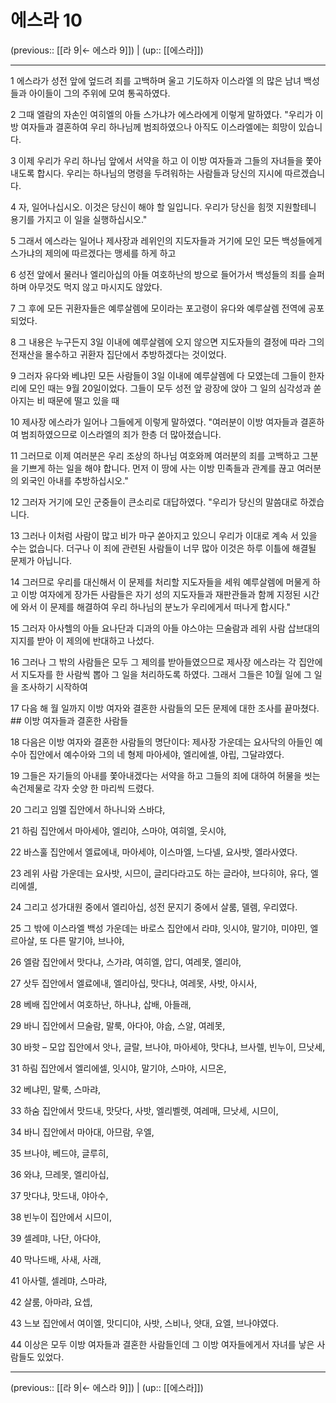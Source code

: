 # 에스라 10

(previous:: [[라 9|← 에스라 9]]) | (up:: [[에스라]])

***




1 
에스라가 성전 앞에 엎드려 죄를 고백하며 울고 기도하자 이스라엘 의 많은 남녀 백성들과 아이들이 그의 주위에 모여 통곡하였다. 



2 
그때 엘람의 자손인 여히엘의 아들 스가냐가 에스라에게 이렇게 말하였다. "우리가 이방 여자들과 결혼하여 우리 하나님께 범죄하였으나 아직도 이스라엘에는 희망이 있습니다. 



3 
이제 우리가 우리 하나님 앞에서 서약을 하고 이 이방 여자들과 그들의 자녀들을 쫓아내도록 합시다. 우리는 하나님의 명령을 두려워하는 사람들과 당신의 지시에 따르겠습니다. 



4 
자, 일어나십시오. 이것은 당신이 해야 할 일입니다. 우리가 당신을 힘껏 지원할테니 용기를 가지고 이 일을 실행하십시오." 



5 
그래서 에스라는 일어나 제사장과 레위인의 지도자들과 거기에 모인 모든 백성들에게 스가냐의 제의에 따르겠다는 맹세를 하게 하고 



6 
성전 앞에서 물러나 엘리아십의 아들 여호하난의 방으로 들어가서 백성들의 죄를 슬퍼하며 아무것도 먹지 않고 마시지도 않았다. 



7 
그 후에 모든 귀환자들은 예루살렘에 모이라는 포고령이 유다와 예루살렘 전역에 공포되었다. 



8 
그 내용은 누구든지 3일 이내에 예루살렘에 오지 않으면 지도자들의 결정에 따라 그의 전재산을 몰수하고 귀환자 집단에서 추방하겠다는 것이었다. 



9 
그러자 유다와 베냐민 모든 사람들이 3일 이내에 예루살렘에 다 모였는데 그들이 한자리에 모인 때는 9월 20일이었다. 그들이 모두 성전 앞 광장에 앉아 그 일의 심각성과 쏟아지는 비 때문에 떨고 있을 때 



10 
제사장 에스라가 일어나 그들에게 이렇게 말하였다. "여러분이 이방 여자들과 결혼하여 범죄하였으므로 이스라엘의 죄가 한층 더 많아졌습니다. 



11 
그러므로 이제 여러분은 우리 조상의 하나님 여호와께 여러분의 죄를 고백하고 그분을 기쁘게 하는 일을 해야 합니다. 먼저 이 땅에 사는 이방 민족들과 관계를 끊고 여러분의 외국인 아내를 추방하십시오." 



12 
그러자 거기에 모인 군중들이 큰소리로 대답하였다. "우리가 당신의 말씀대로 하겠습니다. 



13 
그러나 이처럼 사람이 많고 비가 마구 쏟아지고 있으니 우리가 이대로 계속 서 있을 수는 없습니다. 더구나 이 죄에 관련된 사람들이 너무 많아 이것은 하루 이틀에 해결될 문제가 아닙니다. 



14 
그러므로 우리를 대신해서 이 문제를 처리할 지도자들을 세워 예루살렘에 머물게 하고 이방 여자에게 장가든 사람들은 자기 성의 지도자들과 재판관들과 함께 지정된 시간에 와서 이 문제를 해결하여 우리 하나님의 분노가 우리에게서 떠나게 합시다." 



15 
그러자 아사헬의 아들 요나단과 디과의 아들 야스야는 므술람과 레위 사람 삽브대의 지지를 받아 이 제의에 반대하고 나섰다. 



16 
그러나 그 밖의 사람들은 모두 그 제의를 받아들였으므로 제사장 에스라는 각 집안에서 지도자를 한 사람씩 뽑아 그 일을 처리하도록 하였다. 그래서 그들은 10월 일에 그 일을 조사하기 시작하여 



17 
다음 해 월 일까지 이방 여자와 결혼한 사람들의 모든 문제에 대한 조사를 끝마쳤다. ## 이방 여자들과 결혼한 사람들 



18 
다음은 이방 여자와 결혼한 사람들의 명단이다: 제사장 가운데는 요사닥의 아들인 예수아 집안에서 예수아와 그의 네 형제 마아세야, 엘리에셀, 야립, 그달랴였다. 



19 
그들은 자기들의 아내를 쫓아내겠다는 서약을 하고 그들의 죄에 대하여 허물을 씻는 속건제물로 각자 숫양 한 마리씩 드렸다. 



20 
그리고 임멜 집안에서 하나니와 스바댜, 



21 
하림 집안에서 마아세야, 엘리야, 스마야, 여히엘, 웃시야, 



22 
바스훌 집안에서 엘료에내, 마아세야, 이스마엘, 느다넬, 요사밧, 엘라사였다. 



23 
레위 사람 가운데는 요사밧, 시므이, 글리다라고도 하는 글라야, 브다히야, 유다, 엘리에셀, 



24 
그리고 성가대원 중에서 엘리아십, 성전 문지기 중에서 살룸, 델렘, 우리였다. 



25 
그 밖에 이스라엘 백성 가운데는 바로스 집안에서 라먀, 잇시야, 말기야, 미야민, 엘르아살, 또 다른 말기야, 브나야, 



26 
엘람 집안에서 맛다냐, 스가랴, 여히엘, 압디, 여레못, 엘리야, 



27 
삿두 집안에서 엘료에내, 엘리아십, 맛다냐, 여레못, 사밧, 아시사, 



28 
베배 집안에서 여호하난, 하나냐, 삽배, 아들래, 



29 
바니 집안에서 므술람, 말룩, 아다야, 야숩, 스알, 여레못, 



30 
바핫 – 모압 집안에서 앗나, 글랄, 브나야, 마아세야, 맛다냐, 브사렐, 빈누이, 므낫세, 



31 
하림 집안에서 엘리에셀, 잇시야, 말기야, 스마야, 시므온, 



32 
베냐민, 말룩, 스마랴, 



33 
하숨 집안에서 맛드내, 맛닷다, 사밧, 엘리벨렛, 여레매, 므낫세, 시므이, 



34 
바니 집안에서 마아대, 아므람, 우엘, 



35 
브나야, 베드야, 글루히, 



36 
와냐, 므레못, 엘리아십, 



37 
맛다냐, 맛드내, 야아수, 



38 
빈누이 집안에서 시므이, 



39 
셀레먀, 나단, 아다야, 



40 
막나드배, 사새, 사래, 



41 
아사렐, 셀레먀, 스마랴, 



42 
살룸, 아마랴, 요셉, 



43 
느보 집안에서 여이엘, 맛디디야, 사밧, 스비나, 얏대, 요엘, 브나야였다. 



44 
이상은 모두 이방 여자들과 결혼한 사람들인데 그 이방 여자들에게서 자녀를 낳은 사람들도 있었다.

***

(previous:: [[라 9|← 에스라 9]]) | (up:: [[에스라]])
